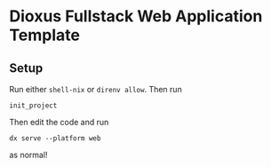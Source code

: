 # Dioxus Fullstack Web Application Template

## Setup
Run either `shell-nix` or `direnv allow`. Then run 
```
init_project
```
Then edit the code and run 
```
dx serve --platform web
```
as normal!
